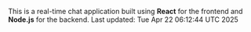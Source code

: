 This is a real-time chat application built using **React** for the frontend and **Node.js** for the backend.
Last updated: Tue Apr 22 06:12:44 UTC 2025
